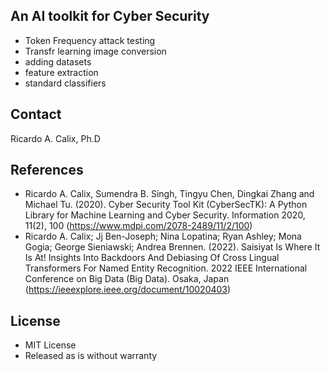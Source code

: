 ## An AI toolkit for Cyber Security

* Token Frequency attack testing
* Transfr learning image conversion 
* adding datasets
* feature extraction
* standard classifiers

## Contact

Ricardo A. Calix, Ph.D

## References

* Ricardo A. Calix, Sumendra B. Singh, Tingyu Chen, Dingkai Zhang and Michael Tu. (2020). Cyber Security Tool Kit (CyberSecTK): A Python Library for Machine Learning and Cyber Security. Information 2020, 11(2), 100 (https://www.mdpi.com/2078-2489/11/2/100)
* Ricardo A. Calix; Jj Ben-Joseph; Nina Lopatina; Ryan Ashley; Mona Gogia; George Sieniawski; Andrea Brennen. (2022). Saisiyat Is Where It Is At! Insights Into Backdoors And Debiasing Of Cross Lingual Transformers For Named Entity Recognition. 2022 IEEE International Conference on Big Data (Big Data). Osaka, Japan (https://ieeexplore.ieee.org/document/10020403)

## License

* MIT License
* Released as is without warranty
